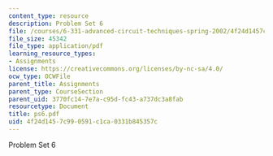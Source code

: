 ```yaml
---
content_type: resource
description: Problem Set 6
file: /courses/6-331-advanced-circuit-techniques-spring-2002/4f24d1457c990591c1ca0331b845357c_ps6.pdf
file_size: 45342
file_type: application/pdf
learning_resource_types:
- Assignments
license: https://creativecommons.org/licenses/by-nc-sa/4.0/
ocw_type: OCWFile
parent_title: Assignments
parent_type: CourseSection
parent_uid: 3770fc14-7e7a-c95d-fc43-a737dc3a8fab
resourcetype: Document
title: ps6.pdf
uid: 4f24d145-7c99-0591-c1ca-0331b845357c
---
```

Problem Set 6